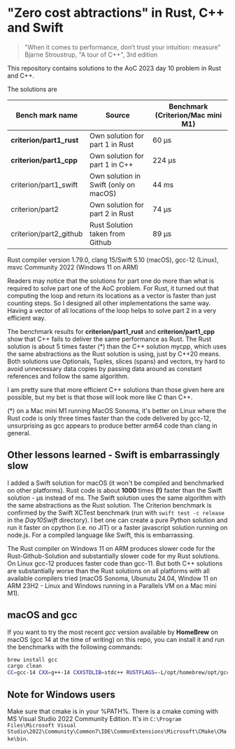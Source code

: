 # "Zero cost abtractions" in Rust, C++ and Swift 
> "When it comes to performance, don’t trust your intuition: measure" 
Bjarne Stroustrup, "A tour of C++", 3rd edition


This repository contains solutions to the AoC 2023 day 10 problem in Rust and C++.

The solutions are

| Bench mark name | Source | Benchmark (Criterion/Mac mini M1)|
------------------|---------|-|
| **criterion/part1_rust** | Own solution for part 1 in Rust |60 µs|
| **criterion/part1_cpp** | Own solution for part 1 in C++ | 224 µs|
| criterion/part1_swift | Own solution in Swift (only on macOS) | 44 ms|
| criterion/part2 | Own solution for part 2 in Rust |74 µs|
| criterion/part2_github | Rust Solution taken from Github |89 µs|

Rust compiler version 1.79.0, clang 15/Swift 5.10 (macOS), gcc-12 (Linux), msvc Community 2022 (Windows 11 on ARM)

Readers may notice that the solutions for part one do more than what is required to solve part one of the AoC problem. For Rust, it turned out that computing the loop and return its locations as a vector is faster than just counting steps. So I designed all other implementations the same way. Having a vector of all locations of the loop helps to solve part 2 in a very efficient way.

The benchmark results for **criterion/part1_rust** and **criterion/part1_cpp** show that C++ fails to deliver the same performance as Rust. The Rust solution is about 5 times faster (*) than the C++ solution mycpp, which uses the same abstractions as the Rust solution is using, just by C++20 means. Both solutions use Optionals, Tuples, slices (spans) and vectors, try hard to avoid unnecessary data copies by passing data around as constant references and follow the same algorithm.

I am pretty sure that more efficient C++ solutions than those given here are possible, but my bet is that those will look more like C than C++.

(*) on a Mac mini M1 running MacOS Sonoma, it's better on Linux where the Rust code is only three times faster than the code delivered by gcc-12, unsurprising as gcc appears to produce better arm64 code than clang in general.

## Other lessons learned - Swift is embarrassingly slow

I added a Swift solution for macOS (it won't be compiled and benchmarked on other platforms). Rust code is about **1000** times **(!)** faster than the Swift solution - µs instead of ms. The Swift solution uses the same algorithm with the same abstractions as the Rust solution. The Criterion benchmark is confirmed by the Swift XCTest benchmark (run with `swift test -c release` in the *Day10Swift* directory). I bet one can create a
pure Python solution and run it faster on cpython (i.e. no JIT) or a faster javascript solution running on node.js. For a compiled language like Swift, this is embarrassing.

The Rust compiler on Windows 11 on ARM produces slower code for the Rust-Github-Solution and substantially slower code for my Rust solutions. On Linux gcc-12 produces faster code than gcc-11. But both C++ solutions are substantially worse than the Rust solutions on all platforms with all available compilers tried (macOS Sonoma, Ubunutu 24.04, Window 11 on ARM 23H2 - Linux and Windows running in a Parallels VM on a Mac mini M1).

## macOS and gcc

If you want to try the most recent *gcc* version available by **HomeBrew** on macOS (gcc 14 at the time of writing) on this repo, you can install it and run the benchmarks with the following commands:

```bash
brew install gcc
cargo clean
CC=gcc-14 CXX=g++-14 CXXSTDLIB=stdc++ RUSTFLAGS=-L/opt/homebrew/opt/gcc/lib/gcc/current/ cargo bench
```

## Note for Windows users

Make sure that cmake is in your %PATH%. There is a cmake coming with MS Visual Studio 2022 Community Edition. It's in `C:\Program Files\Microsoft Visual Studio\2022\Community\Common7\IDE\CommonExtensions\Microsoft\CMake\CMake\bin`.